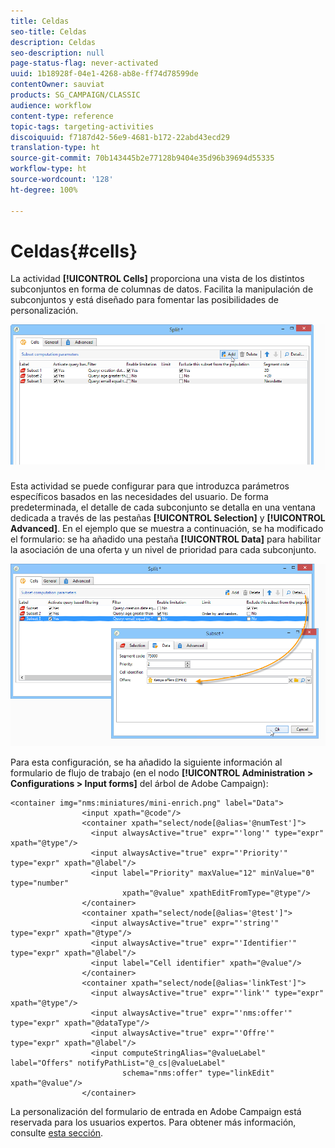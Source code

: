 ```yaml
---
title: Celdas
seo-title: Celdas
description: Celdas
seo-description: null
page-status-flag: never-activated
uuid: 1b18928f-04e1-4268-ab8e-ff74d78599de
contentOwner: sauviat
products: SG_CAMPAIGN/CLASSIC
audience: workflow
content-type: reference
topic-tags: targeting-activities
discoiquuid: f7187d42-56e9-4681-b172-22abd43ecd29
translation-type: ht
source-git-commit: 70b143445b2e77128b9404e35d96b39694d55335
workflow-type: ht
source-wordcount: '128'
ht-degree: 100%

---
```



# Celdas{#cells}

La actividad **[!UICONTROL Cells]** proporciona una vista de los distintos subconjuntos en forma de columnas de datos. Facilita la manipulación de subconjuntos y está diseñado para fomentar las posibilidades de personalización.

![](assets/wf_split_cells.png)

Esta actividad se puede configurar para que introduzca parámetros específicos basados en las necesidades del usuario. De forma predeterminada, el detalle de cada subconjunto se detalla en una ventana dedicada a través de las pestañas **[!UICONTROL Selection]** y **[!UICONTROL Advanced]**. En el ejemplo que se muestra a continuación, se ha modificado el formulario: se ha añadido una pestaña **[!UICONTROL Data]** para habilitar la asociación de una oferta y un nivel de prioridad para cada subconjunto.

![](assets/wf_split_cells_with_customization.png)

Para esta configuración, se ha añadido la siguiente información al formulario de flujo de trabajo (en el nodo **[!UICONTROL Administration > Configurations > Input forms]** del árbol de Adobe Campaign):

```
<container img="nms:miniatures/mini-enrich.png" label="Data">
                <input xpath="@code"/>
                <container xpath="select/node[@alias='@numTest']">
                  <input alwaysActive="true" expr="'long'" type="expr" xpath="@type"/>
                  <input alwaysActive="true" expr="'Priority'" type="expr" xpath="@label"/>
                  <input label="Priority" maxValue="12" minValue="0" type="number"
                         xpath="@value" xpathEditFromType="@type"/>
                </container>
                <container xpath="select/node[@alias='@test']">
                  <input alwaysActive="true" expr="'string'" type="expr" xpath="@type"/>
                  <input alwaysActive="true" expr="'Identifier'" type="expr" xpath="@label"/>
                  <input label="Cell identifier" xpath="@value"/>
                </container>
                <container xpath="select/node[@alias='linkTest']">
                  <input alwaysActive="true" expr="'link'" type="expr" xpath="@type"/>
                  <input alwaysActive="true" expr="'nms:offer'" type="expr" xpath="@dataType"/>
                  <input alwaysActive="true" expr="'Offre'" type="expr" xpath="@label"/>
                  <input computeStringAlias="@valueLabel" label="Offers" notifyPathList="@_cs|@valueLabel"
                         schema="nms:offer" type="linkEdit" xpath="@value"/>
                </container>
```

La personalización del formulario de entrada en Adobe Campaign está reservada para los usuarios expertos. Para obtener más información, consulte [esta sección](../../configuration/using/identifying-a-form.md).
